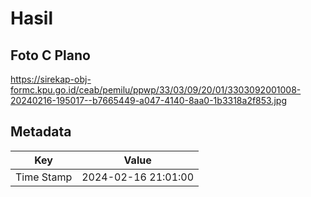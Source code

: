 # Hasil

## Foto C Plano

https://sirekap-obj-formc.kpu.go.id/ceab/pemilu/ppwp/33/03/09/20/01/3303092001008-20240216-195017--b7665449-a047-4140-8aa0-1b3318a2f853.jpg


## Metadata

| Key        | Value               |
| ---------- | ------------------- |
| Time Stamp | 2024-02-16 21:01:00 |



